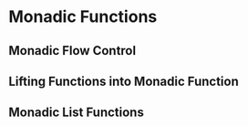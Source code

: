 # Monadic Functions

## Monadic Flow Control

## Lifting Functions into Monadic Function

## Monadic List Functions

